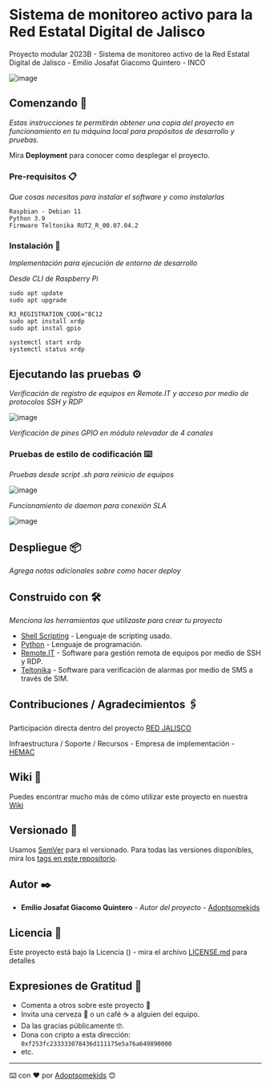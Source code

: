 # Sistema de monitoreo activo para la Red Estatal Digital de Jalisco
Proyecto modular 2023B - Sistema de monitoreo activo de la Red Estatal Digital de Jalisco - Emilio Josafat Giacomo Quintero - INCO

![image](https://github.com/Adoptsomekids/Sistema-de-monitoreo-activo-Red-Estatal-Digital-Jalisco/assets/83385717/3044989f-bca6-44f6-83b3-1b071d2faa9a)


## Comenzando 🚀

_Estas instrucciones te permitirán obtener una copia del proyecto en funcionamiento en tu máquina local para propósitos de desarrollo y pruebas._

Mira **Deployment** para conocer como desplegar el proyecto.

### Pre-requisitos 📋

_Que cosas necesitas para instalar el software y como instalarlas_

```
Raspbian - Debian 11
Python 3.9
Firmware Teltonika RUT2_R_00.07.04.2
```

### Instalación 🔧

_Implementación para ejecución de entorno de desarrollo_

_Desde CLI de Raspberry Pi_

```
sudo apt update
sudo apt upgrade

R3_REGISTRATION_CODE="BC12
sudo apt install xrdp
sudo apt instal gpio

systemctl start xrdp
systemctl status xrdp
```

## Ejecutando las pruebas ⚙️

_Verificación de registro de equipos en Remote.IT y acceso por medio de protocolos SSH y RDP_

![image](https://github.com/Adoptsomekids/Sistema-de-monitoreo-activo-Red-Estatal-Digital-Jalisco/assets/83385717/5f8a2fe5-b635-4cb9-9f4f-71ffc7b398af)

_Verificación de pines GPIO en módulo relevador de 4 canales_

### Pruebas de estilo de codificación ⌨️

_Pruebas desde script .sh para reinicio de equipos_

![image](https://github.com/Adoptsomekids/Sistema-de-monitoreo-activo-Red-Estatal-Digital-Jalisco/assets/83385717/ef140d7b-4fe6-4c07-b49f-6b734c4682f8)

_Funcionamiento de daemon para conexión SLA_

![image](https://github.com/Adoptsomekids/Sistema-de-monitoreo-activo-Red-Estatal-Digital-Jalisco/assets/83385717/01a4f177-f5f1-4c2b-8162-8a6c5bf896c4)

## Despliegue 📦

_Agrega notas adicionales sobre como hacer deploy_

## Construido con 🛠️

_Menciona las herramientas que utilizaste para crear tu proyecto_

* [Shell Scripting](https://www.shellscript.sh/) - Lenguaje de scripting usado.
* [Python](https://www.python.org/) - Lenguaje de programación.
* [Remote.IT](https://www.remote.it/) - Software para gestión remota de equipos por medio de SSH y RDP.
* [Teltonika](https://rms.teltonika-networks.com/) - Software para verificación de alarmas por medio de SMS a través de SIM.
  
## Contribuciones / Agradecimientos 🖇️

Participación directa dentro del proyecto [RED JALISCO](https://red.jalisco.gob.mx/) 

Infraestructura / Soporte / Recursos - Empresa de implementación - [HEMAC](https://www.grupohemac.com.mx/) 

## Wiki 📖

Puedes encontrar mucho más de cómo utilizar este proyecto en nuestra [Wiki](https://github.com/tu/proyecto/wiki)

## Versionado 📌

Usamos [SemVer](http://semver.org/) para el versionado. Para todas las versiones disponibles, mira los [tags en este repositorio](https://github.com/tu/proyecto/tags).

## Autor ✒️

* **Emilio Josafat Giacomo Quintero** - *Autor del proyecto* - [Adoptsomekids](https://github.com/Adoptsomekids)

## Licencia 📄

Este proyecto está bajo la Licencia () - mira el archivo [LICENSE.md](LICENSE.md) para detalles

## Expresiones de Gratitud 🎁

* Comenta a otros sobre este proyecto 📢
* Invita una cerveza 🍺 o un café ☕ a alguien del equipo. 
* Da las gracias públicamente 🤓.
* Dona con cripto a esta dirección: `0xf253fc233333078436d111175e5a76a649890000`
* etc.



---
⌨️ con ❤️ por [Adoptsomekids](https://github.com/Adoptsomekids) 😊
